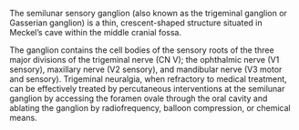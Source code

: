 The semilunar sensory ganglion (also known as the trigeminal ganglion or Gasserian ganglion) is a thin, crescent-shaped structure situated in Meckel’s cave within the middle cranial fossa.

The ganglion contains the cell bodies of the sensory roots of the three major divisions of the trigeminal nerve (CN V); the ophthalmic nerve (V1 sensory), maxillary nerve (V2 sensory), and mandibular nerve (V3 motor and sensory). Trigeminal neuralgia, when refractory to medical treatment, can be effectively treated by percutaneous interventions at the semilunar ganglion by accessing the foramen ovale through the oral cavity and ablating the ganglion by radiofrequency, balloon compression, or chemical means.